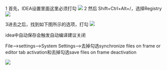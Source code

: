 1 首先，IDEA设置里面这里必须打勾
![](https://i.imgur.com/VSwoiGL.png)
2 然后 Shift+Ctrl+Alt+/，选择Registry
![](https://i.imgur.com/8VZZA5U.png)

3进去之后，找到如下图所示的选项，打勾
![](https://i.imgur.com/TNOw9M0.png)

idea中自动保存会触发自动编译建议关闭

File—>settings—->System Settings—>去掉勾选synchronize files on frame or editor tab activation和去掉勾选save files on frame deactivation 

![](https://i.imgur.com/2fYjfDb.png)